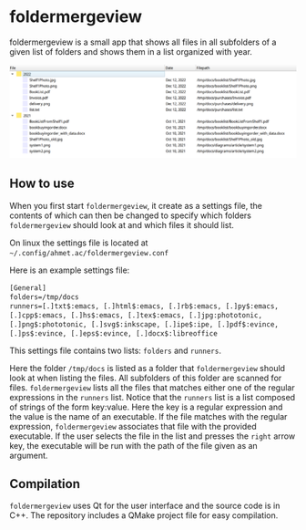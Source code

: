 # foldermergeview
foldermergeview is a small app that shows all files in all subfolders of a given list of folders and shows them in a list organized with year. 

![screenshot](screenshot.png)

## How to use
When you first start `foldermergeview`, it create as a settings file, the contents of which can then be changed to specify which folders `foldermergeview` should look at and which files it should list. 

On linux the settings file is located at `~/.config/ahmet.ac/foldermergeview.conf`

Here is an example settings file:

~~~
[General]
folders=/tmp/docs
runners=[.]txt$:emacs, [.]html$:emacs, [.]rb$:emacs, [.]py$:emacs, [.]cpp$:emacs, [.]hs$:emacs, [.]tex$:emacs, [.]jpg:phototonic, [.]png$:phototonic, [.]svg$:inkscape, [.]ipe$:ipe, [.]pdf$:evince, [.]ps$:evince, [.]eps$:evince, [.]docx$:libreoffice
~~~

This settings file contains two lists: `folders` and `runners`. 

Here the folder `/tmp/docs` is listed as a folder that `foldermergeview` should look at when listing the files. All subfolders of this folder are scanned for files. `foldermergeview` lists all the files that matches either one of the regular expressions in the `runners` list. Notice that the `runners` list is a list composed of strings of the form key:value. Here the key is a regular expression and the value is the name of an executable. If the file matches with the regular expression, `foldermergeview` associates that file with the provided executable. If the user selects the file in the list and presses the `right` arrow key, the executable will be run with the path of the file given as an argument.

## Compilation

`foldermergeview` uses Qt for the user interface and the source code is in C++. The repository includes a QMake project file for easy compilation.    
